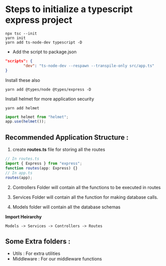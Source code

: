 # Steps to initialize a typescript express project

```shell
npx tsc --init
yarn init
yarn add ts-node-dev typescript -D
```

- Add the script to package.json

```json
"scripts": {
        "dev": "ts-node-dev --respawn --transpile-only src/app.ts"
}
```

Install these also

```shell
yarn add @types/node @types/express -D
```

Install helmet for more application security

```shell
yarn add helmet
```

```js
import helmet from "helmet";
app.use(helmet());
```

## Recommended Application Structure :

1. create **routes.ts** file for storing all the routes

```js
// In routes.ts
import { Express } from "express";
function routes(app: Express) {}
// In app.ts
routes(app);
```

2. Controllers Folder will contain all the functions to be executed in routes

3. Services Folder will contain all the function for making database calls.

4. Models folder will contain all the database schemas

**Import Heirarchy**

```
Models -> Services -> Controllers -> Routes
```

## Some Extra folders :

- Utils : For extra utilities
- Middleware : For our middleware functions
